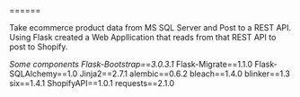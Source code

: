 
======

Take ecommerce product data from MS SQL Server and Post to a REST API. 
Using Flask created a Web Appllication that reads from that REST API to post to Shopify.

*Some components*
*Flask-Bootstrap==3.0.3.1*
Flask-Migrate==1.1.0
Flask-SQLAlchemy==1.0
Jinja2==2.7.1
alembic==0.6.2
bleach==1.4.0
blinker==1.3
six==1.4.1
ShopifyAPI==1.0.1
requests==2.1.0




